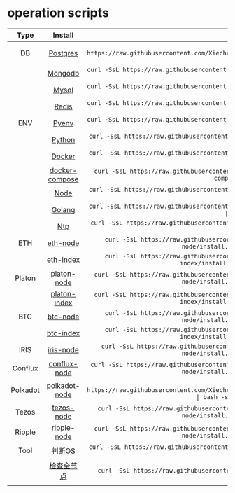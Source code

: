 # operation scripts

| Type | Install | Command | Status |
| :---: | :---: | :---: | :---: |
| DB | [Postgres](https://github.com/Xiechengqi/scripts/edit/master/install/Postgres/install.sh) | `curl -SsL https://raw.githubusercontent.com/Xiechengqi/scripts/master/install/Postgres/install.sh \| bash -s [version]` | ✅ |
| | [Mongodb](https://github.com/Xiechengqi/scripts/edit/master/install/Mongodb/install.sh) | `curl -SsL https://raw.githubusercontent.com/Xiechengqi/scripts/master/install/Mongodb/install.sh \| bash` | ✅ |
| | [Mysql](https://github.com/Xiechengqi/scripts/edit/master/install/Mysql/install.sh) | `curl -SsL https://raw.githubusercontent.com/Xiechengqi/scripts/master/install/Mysql/install.sh \| bash -s [version]` | ✅ |
| | [Redis](https://github.com/Xiechengqi/scripts/edit/master/install/Redis/install.sh) | `curl -SsL https://raw.githubusercontent.com/Xiechengqi/scripts/master/install/Redis/install.sh \| bash -s [version]` | ✅ |
| ENV | [Pyenv](https://github.com/Xiechengqi/scripts/edit/master/install/Pyenv/install.sh) | `curl -SsL https://raw.githubusercontent.com/Xiechengqi/scripts/master/install/Pyenv/install.sh \| bash` | ✅ |
| | [Python](https://github.com/Xiechengqi/scripts/edit/master/install/Python/install.sh) | `curl -SsL https://raw.githubusercontent.com/Xiechengqi/scripts/master/install/Python/install.sh \| bash -s 3.6` | ✅ |
| | [Docker](https://github.com/Xiechengqi/scripts/edit/master/install/Docker/install.sh) | `curl -SsL https://raw.githubusercontent.com/Xiechengqi/scripts/master/install/Docker/install.sh \| bash` | ✅ |
| | [docker-compose](https://github.com/Xiechengqi/scripts/edit/master/install/Docker/docker-compose/install.sh) | `curl -SsL https://raw.githubusercontent.com/Xiechengqi/scripts/master/install/Docker/docker-compose/install.sh \| bash` | ✅ |
| | [Node](https://github.com/Xiechengqi/scripts/edit/master/install/Node/install.sh) | `curl -SsL https://raw.githubusercontent.com/Xiechengqi/scripts/master/install/Node/install.sh \| bash -s [version]` | ✅ |
| | [Golang](https://github.com/Xiechengqi/scripts/edit/master/install/Golang/install.sh) | `curl -SsL https://raw.githubusercontent.com/Xiechengqi/scripts/master/install/Golang/install.sh \| bash -s [version]` | ✅ |
| | [Ntp](https://github.com/Xiechengqi/scripts/edit/master/install/Ntp/install.sh) | `curl -SsL https://raw.githubusercontent.com/Xiechengqi/scripts/master/install/Ntp/install.sh \| bash` | ✅ |
| ETH | [eth-node](https://github.com/Xiechengqi/scripts/edit/master/install/ETH/eth-node/install.sh) | `curl -SsL https://raw.githubusercontent.com/Xiechengqi/scripts/master/install/ETH/eth-node/install.sh \| bash -s [mainnet\|testnet]` | ✅ |
| | [eth-index](https://github.com/Xiechengqi/scripts/edit/master/install/ETH/eth-index/install.sh) | `curl -SsL https://raw.githubusercontent.com/Xiechengqi/scripts/master/install/ETH/eth-index/install.sh \| bash -s [mainnet\|testnet]` | ✅ |
| Platon | [platon-node](https://github.com/Xiechengqi/scripts/edit/master/install/Platon/platon-node/install.sh) | `curl -SsL https://raw.githubusercontent.com/Xiechengqi/scripts/master/install/Platon/platon-node/install.sh \| bash -s [mainnet\|testnet]` | ✅ |
| | [platon-index](https://github.com/Xiechengqi/scripts/edit/master/install/Platon/platon-index/install.sh) | `curl -SsL https://raw.githubusercontent.com/Xiechengqi/scripts/master/install/Platon/platon-index/install.sh \| bash -s [mainnet\|testnet]` | ✅ |
| BTC | [btc-node](https://github.com/Xiechengqi/scripts/edit/master/install/BTC/btc-node/install.sh) | `curl -SsL https://raw.githubusercontent.com/Xiechengqi/scripts/master/install/BTC/btc-node/install.sh \| bash -s [mainnet\|testnet]` | ✅ |
| | [btc-index](https://github.com/Xiechengqi/scripts/edit/master/install/BTC/btc-index/install.sh) | `curl -SsL https://raw.githubusercontent.com/Xiechengqi/scripts/master/install/BTC/btc-index/install.sh \| bash -s [mainnet\|testnet]` | ❌ |
| IRIS | [iris-node](https://github.com/Xiechengqi/scripts/edit/master/install/IRIS/iris-node/install.sh) | `curl -SsL https://raw.githubusercontent.com/Xiechengqi/scripts/master/install/IRIS/iris-node/install.sh \| bash -s [mainnet\|testnet]` | ✅ |
| Conflux | [conflux-node](https://github.com/Xiechengqi/scripts/edit/master/install/Conflux/conflux-node/install.sh) | `curl -SsL https://raw.githubusercontent.com/Xiechengqi/scripts/master/install/Conflux/conflux-node/install.sh \| bash -s [mainnet\|testnet]` | ✅ |
| Polkadot | [polkadot-node](https://github.com/Xiechengqi/scripts/edit/master/install/Polkadot/polkadot/install.sh) | `curl -SsL https://raw.githubusercontent.com/Xiechengqi/scripts/master/install/Polkadot/polkadot/install.sh \| bash -s [polkadot\|kusama\|westend]` | ✅ |
| Tezos | [tezos-node](https://github.com/Xiechengqi/scripts/edit/master/install/Tezos/tezos-node/install.sh) | `curl -SsL https://raw.githubusercontent.com/Xiechengqi/scripts/master/install/Tezos/tezos-node/install.sh \| bash -s [mainnet\|testnet]` | ✅ |
| Ripple | [ripple-node](https://github.com/Xiechengqi/scripts/edit/master/install/Ripple/ripple-node/install.sh) | `curl -SsL https://raw.githubusercontent.com/Xiechengqi/scripts/master/install/Ripple/ripple-node/install.sh \| bash -s [mainnet\|testnet]` | ✅ |
| Tool | [判断OS](https://github.com/Xiechengqi/scripts/edit/master/tool/os.sh) | `curl -SsL https://raw.githubusercontent.com/Xiechengqi/scripts/master/tool/os.sh \| bash -s [OS] [OSVersion]` | ✅ |
| | [检查全节点](https://github.com/Xiechengqi/scripts/edit/master/tool/chain.sh) | `curl -SsL https://raw.githubusercontent.com/Xiechengqi/scripts/master/tool/chain.sh \| bash` | ✅ |
| []() |  |
